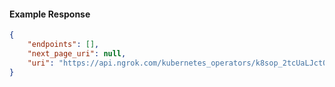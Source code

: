 <!-- Code generated for API Clients. DO NOT EDIT. -->

#### Example Response

```json
{
	"endpoints": [],
	"next_page_uri": null,
	"uri": "https://api.ngrok.com/kubernetes_operators/k8sop_2tcUaLJct0lJv2sNRxSoQYBdXvp/bound_endpoints"
}
```
